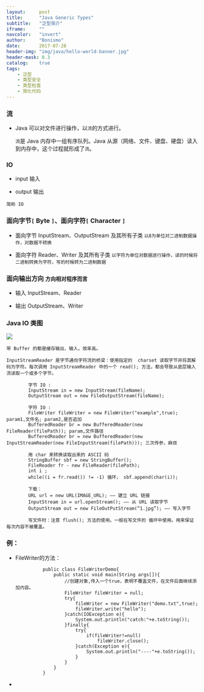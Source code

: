 ```yaml
---
layout:     post
title:      "Java Generic Types"
subtitle:   "泛型简介"
iframe:     ""
navcolor:   "invert"
author:     "Bonismo"
date:       2017-07-28
header-img: "img/java/hello-world-banner.jpg"
header-mask: 0.3
catalog:    true
tags:
    - 泛型
    - 类型安全
    - 类型检查
    - 简化代码
---
```


### 流

- Java 可以对文件进行操作，以`流`的方式进行。

    `流`是 Java 内存中一组有序队列。Java 从源（网络、文件、键盘、硬盘）读入
    到内存中，这个过程就形成了`流`。

### IO

- input 输入

- output 输出

`简称 IO`

### 面向字节`[` Byte `]`、面向字符`[` Character `]`

- 面向字节 InputStream、OutputStream 及其所有子类 `以8为单位对二进制数据操作，对数据不转换`

- 面向字符 Reader、Writer 及其所有子类 `以字符为单位对数据进行操作，读的时候将二进制转换为字符，写的时候转为二进制数据`

### 面向输出方向 `方向相对程序而言`

- 输入 InputStream、Reader

- 输出 OutputStream、Writer

### Java IO 类图

<div>
    <img src="https://github.com/StayHungryStayFoolish/stayhungrystayfoolish.github.io/blob/master/img/java/io.png?raw=true"  />
</div>

`带 Buffer 的都是缓存输出、输入，效率高。`

`InputStreamReader 是字节通向字符流的桥梁：使用指定的  charset 读取字节并将其解码为字符。每次调用 InputStreamReader 中的一个 read(); 方法，都会导致从底层输入流读取一个或多个字节。`

            字节 IO :
            InputStream in = new InputStream(fileName);
            OutputStream out = new FileOutputStream(fileName);

            字符 IO :
            FileWriter fileWriter = new FileWriter("example",true);     param1,文件名; param2,是否追加
            BufferedReader br = new BufferedReader(new FileReader(filePath)); param,文件路径
            BufferedReader br = new BufferedReader(new InputStreamReader(new FileInputStream(filePath))); 三次传参，麻烦

            用 char 来转换读取出来的 ASCII 码
            StringBuffer sbf = new StringBuffer();
            FileReader fr - new FileReader(filePath);
            int i ;
            while((i = fr.read()) != -1) 循环， sbf.append(char(i));

            下载：
            URL url = new URL(IMAGE_URL); —— 建立 URL 链接
            InputStream in = url.openStream(); —— 从 URL 读取字节
            OutputStream out = new FileOutPutStream(“1.jpg”); —— 写入字节

            写文件时：注意 flush(); 方法的使用。一般在写文件的 循环中使用。用来保证每次内容不被覆盖。


### 例：

- FileWriter的方法：


                public class FileWriterDemo{
                	public static void main(String args[]){
                		//创建对象,传入一个true，表明不覆盖文件，在文件后面继续添加内容。
                		FileWriter fileWriter = null;
                		try{
                			fileWriter = new FileWriter("demo.txt",true);
                			fileWriter.write("hello");
                		}catch(IOException e){
                			System.out.println("catch:"+e.toString());
                		}finally{
                			try{
                				if(fileWriter!=null)
                					fileWriter.close();
                			}catch(Exception e){
                				System.out.println("----"+e.toString());
                			}
                		}
                	}
                }

-